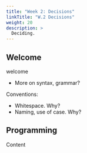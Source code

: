 ```yaml
---
title: "Week 2: Decisions"
linkTitle: "W.2 Decisions"
weight: 20
description: >
  Deciding.
---
```


## Welcome

welcome

* More on syntax, grammar?

Conventions:
  * Whitespace. Why?
  * Naming, use of case. Why?
   
## Programming

Content